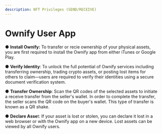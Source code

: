 ```yaml
---
description: NFT Privileges (SEND/RECEIVE)
---
```


# Ownify User App

●  **Install Ownify:** To transfer or recie ownership of your physical assets, you are first required to install the Ownify app from either iTunes or Google Play.

&#x20;

●  **Verify Identity**: To unlock the full potential of Ownify services including transferring ownership, trading crypto assets, or posting lost items for others to claim—users are required to verify their identities using a secure document verification system.&#x20;

&#x20;

●  **Transfer Ownership**: Scan the QR codes of the selected assets to initiate a receive transfer from the seller's wallet. In order to complete the transfer, the seller scans the QR code on the buyer's wallet. This type of transfer is known as a QR shake.

&#x20;

●  **Declare Asse**t: If your asset is lost or stolen, you can declare it lost in a web browser or with the Ownify app on a new device. Lost assets can be viewed by all Ownify users.
